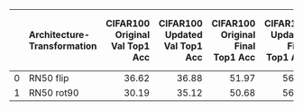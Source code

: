 |    | Architecture-Transformation   |   CIFAR100 Original Val Top1 Acc |   CIFAR100 Updated Val Top1 Acc |   CIFAR100 Original Final Top1 Acc |   CIFAR100 Updated Final Top1 Acc |   ISIC2018 Original Val Top1 Acc |   ISIC2018 Updated Val Top1 Acc |   ISIC2018 Original Final Top1 Acc |   ISIC2018 Updated Final Top1 Acc |
|---:|:------------------------------|---------------------------------:|--------------------------------:|-----------------------------------:|----------------------------------:|---------------------------------:|--------------------------------:|-----------------------------------:|----------------------------------:|
|  0 | RN50 flip                     |                            36.62 |                           36.88 |                              51.97 |                             56.32 |                            44.56 |                           15.54 |                              44.56 |                             53.89 |
|  1 | RN50 rot90                    |                            30.19 |                           35.12 |                              50.68 |                             56.65 |                            46.11 |                           15.03 |                              43.01 |                             53.89 |